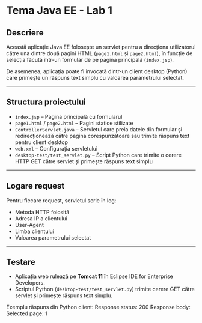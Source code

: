 # Tema Java EE - Lab 1

## Descriere
Această aplicație Java EE folosește un servlet pentru a direcționa utilizatorul către una dintre două pagini HTML (`page1.html` și `page2.html`), în funcție de selecția făcută într-un formular de pe pagina principală (`index.jsp`).  

De asemenea, aplicația poate fi invocată dintr-un client desktop (Python) care primește un răspuns text simplu cu valoarea parametrului selectat.

---

## Structura proiectului
- `index.jsp` – Pagina principală cu formularul  
- `page1.html` / `page2.html` – Pagini statice stilizate  
- `ControllerServlet.java` – Servletul care preia datele din formular și redirecționează către pagina corespunzătoare sau trimite răspuns text pentru client desktop  
- `web.xml` – Configurația servletului  
- `desktop-test/test_servlet.py` – Script Python care trimite o cerere HTTP GET către servlet și primește răspuns text simplu

---

## Logare request
Pentru fiecare request, servletul scrie în log:
- Metoda HTTP folosită  
- Adresa IP a clientului  
- User-Agent  
- Limba clientului  
- Valoarea parametrului selectat

---

## Testare
- Aplicația web rulează pe **Tomcat 11** în Eclipse IDE for Enterprise Developers.  
- Scriptul Python (`desktop-test/test_servlet.py`) trimite cerere GET către servlet și primește răspuns text simplu.

Exemplu răspuns din Python client:
Response status: 200
Response body: Selected page: 1
